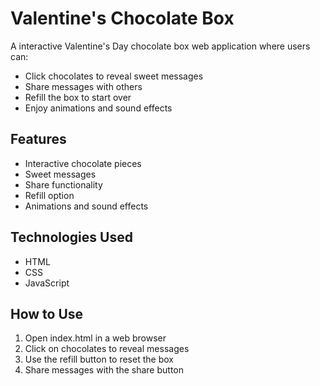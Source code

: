 # Valentine's Chocolate Box

A interactive Valentine's Day chocolate box web application where users can:
- Click chocolates to reveal sweet messages
- Share messages with others
- Refill the box to start over
- Enjoy animations and sound effects

## Features
- Interactive chocolate pieces
- Sweet messages
- Share functionality
- Refill option
- Animations and sound effects

## Technologies Used
- HTML
- CSS
- JavaScript

## How to Use
1. Open index.html in a web browser
2. Click on chocolates to reveal messages
3. Use the refill button to reset the box
4. Share messages with the share button
